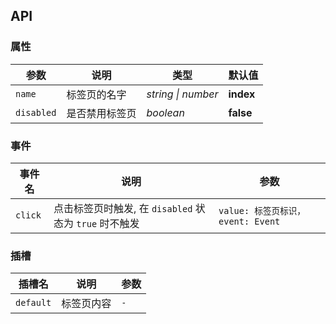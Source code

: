 ## API

### 属性

| 参数 | 说明 | 类型 | 默认值 |
| --- | --- | --- | --- |
| `name` | 标签页的名字 | _string \| number_ | **index** |
| `disabled` | 是否禁用标签页 | _boolean_ | **false** |

### 事件

| 事件名 | 说明 | 参数 |
| --- | --- | --- |
| `click` | 点击标签页时触发, 在 `disabled` 状态为 `true` 时不触发 | `value: 标签页标识， event: Event` |

### 插槽

| 插槽名 | 说明 | 参数 |
| --- | --- | --- |
| `default` | 标签页内容 | `-` |
